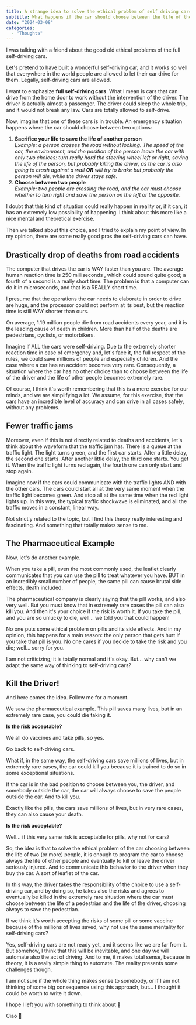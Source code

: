 ```yaml
---
title: A strange idea to solve the ethical problem of self driving cars
subtitle: What happens if the car should choose between the life of the driver and the life of somebody else? I have a strange idea.
date: "2024-03-08"
categories:
  - "Thoughts"
---
```


<script lang="ts">
  import ImagePost from "$lib/components/ImagePost.svelte"
  import Sidenote from "$lib/components/Sidenote.svelte"
</script>

I was talking with a friend about the good old ethical problems of the full self-driving cars.

Let's pretend to have built a wonderful self-driving car, and it works so well that everywhere in the world people are allowed to let their car drive for them. Legally, self-driving cars are allowed.

I want to emphasize **full self-driving cars**. What I mean is cars that can drive from the home door to work without the intervention of the driver. The driver is actually almost a passenger. The driver could sleep the whole trip, and it would not break any law. Cars are totally allowed to self-drive.

Now, imagine that one of these cars is in trouble. An emergency situation happens where the car should choose between two options:

1. **Sacrifice your life to save the life of another person** <br />
   *Example: a person crosses the road without looking. The speed of the car, the environment, and the position of the person leave the car with only two choices: turn really hard the steering wheel left or right, saving the life of the person, but probably killing the driver, as the car is also going to crash against a wall **OR** will try to brake but probably the person will die, while the driver stays safe.*
2. **Choose between two people** <br/>
   *Example: two people are crossing the road, and the car must choose whether to turn right and save the person on the left or the opposite.*

I doubt that this kind of situation could really happen in reality or, if it can, it has an extremely low possibility of happening. I think about this more like a nice mental and theoretical exercise.

Then we talked about this choice, and I tried to explain my point of view. In my opinion, there are some really good pros the self-driving cars can have.

## Drastically drop of deaths from road accidents

The computer that drives the car is WAY faster than you are. The average human reaction time is 250 milliseconds <Sidenote text="<a href='https://humanbenchmark.com/tests/reactiontime'>I tried some online tests</a> and my reaction time is rarely 250 ms 😅" />, which could sound quite good; a fourth of a second is a really short time. The problem is that a computer can do it in microseconds, and that is a REALLY short time.

I presume that the operations the car needs to elaborate in order to drive are huge, and the processor could not perform at its best, but the reaction time is still WAY shorter than ours.

On average, 1.19 million people die from road accidents every year, and it is the leading cause of death in children. More than half of the deaths are pedestrians, cyclists, or motorbikers. <Sidenote text="Of course, <a href='https://www.who.int/news-room/fact-sheets/detail/road-traffic-injuries'>WHO</a> has this kind of information." />

Imagine if ALL the cars were self-driving. Due to the extremely shorter reaction time in case of emergency and, let's face it, the full respect of the rules, we could save millions of people and especially children. And the case where a car has an accident becomes very rare. Consequently, a situation where the car has no other choice than to choose between the life of the driver and the life of other people becomes extremely rare.

Of course, I think it's worth remembering that this is a mere exercise for our minds, and we are simplifying a lot. We assume, for this exercise, that the cars have an incredible level of accuracy and can drive in all cases safely, without any problems.

## Fewer traffic jams

Moreover, even if this is not directly related to deaths and accidents, let's think about the waveform that the traffic jam has. There is a queue at the traffic light. The light turns green, and the first car starts. After a little delay, the second one starts. After another little delay, the third one starts. You get it. When the traffic light turns red again, the fourth one can only start and stop again.

<ImagePost file="https://tomrocksmaths.files.wordpress.com/2023/02/picture-1.gif?w=697" alt="gif showing and example of traffic shock wave" caption="An example of traffic shock wave. Not exactly what I was sayng, but is the only decent GIF I found" credits="<a href='https://tomrocksmaths.com/2023/02/16/traffic-shock-waves/' />Tom Rocks Maths</a>" external/>

Imagine now if the cars could communicate with the traffic lights AND with the other cars. The cars could start all at the very same moment when the traffic light becomes green. And stop all at the same time when the red light lights up. In this way, the typical traffic shockwave is eliminated, and all the traffic moves in a constant, linear way.

Not strictly related to the topic, but I find this theory really interesting and fascinating. And something that totally makes sense to me.

## The Pharmaceutical Example

Now, let's do another example.

When you take a pill, even the most commonly used, the leaflet clearly communicates that you can use the pill to treat whatever you have. BUT in an incredibly small number of people, the same pill can cause brutal side effects, death included.

The pharmaceutical company is clearly saying that the pill works, and also very well. But you must know that in extremely rare cases the pill can also kill you. And then it's your choice if the risk is worth it. If you take the pill, and you are so unlucky to die, well... we told you that could happen!

No one puts some ethical problem on pills and its side effects. And in my opinion, this happens for a main reason: the only person that gets hurt if you take that pill is you. No one cares if you decide to take the risk and you die; well... sorry for you.

I am not criticizing; it is totally normal and it's okay. But... why can't we adapt the same way of thinking to self-driving cars?

## Kill the Driver!

And here comes the idea. Follow me for a moment.

We saw the pharmaceutical example. This pill saves many lives, but in an extremely rare case, you could die taking it.

**Is the risk acceptable?**

We all do vaccines and take pills, so yes.

Go back to self-driving cars.

What if, in the same way, the self-driving cars save millions of lives, but in extremely rare cases, the car could kill you because it is trained to do so in some exceptional situations.

If the car is in the bad position to choose between you, the driver, and somebody outside the car, the car will always choose to save the people outside the car. And to kill you.

Exactly like the pills, the cars save millions of lives, but in very rare cases, they can also cause your death.

**Is the risk acceptable?**

Well... if this very same risk is acceptable for pills, why not for cars?

So, the idea is that to solve the ethical problem of the car choosing between the life of two (or more) people, it is enough to program the car to choose always the life of other people and eventually to kill or leave the driver seriously injured. And to communicate this behavior <Sidenote text="Maybe with statistical data on the probability of this event" /> to the driver when they buy the car. A sort of leaflet of the car.

In this way, the driver takes the responsibility of the choice to use a self-driving car, and by doing so, he takes also the risks and agrees to eventually be killed in the extremely rare situation where the car must choose between the life of a pedestrian and the life of the driver, choosing always to save the pedestrian.

If we think it's worth accepting the risks of some pill or some vaccine because of the millions of lives saved, why not use the same mentality for self-driving cars?

Yes, self-driving cars are not ready yet, and it seems like we are far from it. But somehow, I think that this will be inevitable, and one day we will automate also the act of driving. And to me, it makes total sense<Sidenote text="Also If I love to drive. But I would like to choose if drive the car and enjoy it, or just let the car drive for me." />, because in theory, it is a really simple thing to automate. The reality presents some challenges though.

I am not sure if the whole thing makes sense to somebody, or if I am not thinking of some big consequence using this approach, but... I thought it could be worth to write it down.

I hope I left you with something to think about 🙂

Ciao 👋
